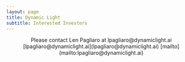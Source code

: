 ```yaml
---
layout: page
title: Dynamic Light
subtitle: Interested Investors
---
```

<div>
    <p style="text-align: center;">
Please contact Len Pagliaro at lpagliaro@dynamiclight.ai <lpagliaro@dynamiclight.ai>
        [lpagliaro@dynamiclight.ai](lpagliaro@dynamiclight.ai)
        [mailto](mailto:lpagliaro@dynamiclight.ai)
        <a href="mailto:lpagliaro@dynamiclight.ai" title="Email me">
    </p>

</div>
